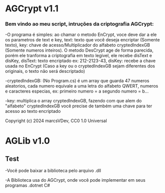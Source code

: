 # AGCrypt v1.1

### Bem vindo ao meu script, intruções da criptografia AGCrypt:

-O programa é simples: ao chamar o metodo EnCrypt, voce deve dar a ele os parametros de text e key, text: texto que você deseja encriptar (Somente texto), key: chave de 
acesso/Multiplicador do alfabeto cryptedIndexGB (Somente numeros inteiros). O metodo DesCrypt age de forma parecida, porém ele tranforma a criptografia em texto legivel, ele recebe disText e disKey, disText: 
texto encriptado ex: 212-2123-43, disKey: recebe a chave usada no EnCrypt (Caso a key ou o cryptedIndexGB sejam diferentes dos originais, o texto não será descriptado)

-cryptedIndexGB: (No Program.cs) é um array que guarda 47 numeros aleatorios, cada numero equivale a uma letra do alfabeto 
QWERT, numeros e caracteres especias, ex: primeiro numero = a segundo numero = b...

-key: multiplica o array cryptedIndexGB, fazendo com que alem do "alfabeto" cryptedIndexGB você precise de também uma chave para ter acesso ao texto encriptado

Copyright (c) 2024 marcsVDev, CC0 1.0 Universal

# AGLib v1.0 

## Test

-Você pode baixar a biblioteca pelo arquivo .dll

-A Biblioteca usa do AGCrypt, onde você pode implementar em seus programas .dotnet C#



